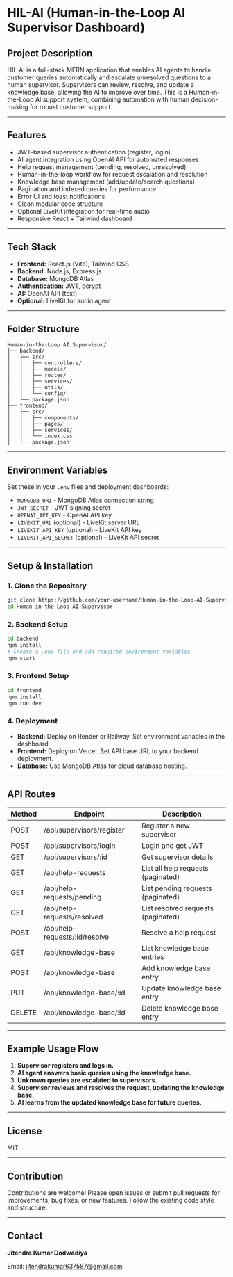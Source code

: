 # HIL-AI (Human-in-the-Loop AI Supervisor Dashboard)

## Project Description
HIL-AI is a full-stack MERN application that enables AI agents to handle customer queries automatically and escalate unresolved questions to a human supervisor. Supervisors can review, resolve, and update a knowledge base, allowing the AI to improve over time. This is a Human-in-the-Loop AI support system, combining automation with human decision-making for robust customer support.

---

## Features
- JWT-based supervisor authentication (register, login)
- AI agent integration using OpenAI API for automated responses
- Help request management (pending, resolved, unresolved)
- Human-in-the-loop workflow for request escalation and resolution
- Knowledge base management (add/update/search questions)
- Pagination and indexed queries for performance
- Error UI and toast notifications
- Clean modular code structure
- Optional LiveKit integration for real-time audio
- Responsive React + Tailwind dashboard

---

## Tech Stack
- **Frontend:** React.js (Vite), Tailwind CSS
- **Backend:** Node.js, Express.js
- **Database:** MongoDB Atlas
- **Authentication:** JWT, bcrypt
- **AI:** OpenAI API (text)
- **Optional:** LiveKit for audio agent

---

## Folder Structure
```
Human-in-the-Loop AI Supervisor/
├── backend/
│   ├── src/
│   │   ├── controllers/
│   │   ├── models/
│   │   ├── routes/
│   │   ├── services/
│   │   ├── utils/
│   │   └── config/
│   └── package.json
├── frontend/
│   ├── src/
│   │   ├── components/
│   │   ├── pages/
│   │   ├── services/
│   │   └── index.css
│   └── package.json
```

---

## Environment Variables
Set these in your `.env` files and deployment dashboards:
- `MONGODB_URI` - MongoDB Atlas connection string
- `JWT_SECRET` - JWT signing secret
- `OPENAI_API_KEY` - OpenAI API key
- `LIVEKIT_URL` (optional) - LiveKit server URL
- `LIVEKIT_API_KEY` (optional) - LiveKit API key
- `LIVEKIT_API_SECRET` (optional) - LiveKit API secret

---

## Setup & Installation

### 1. Clone the Repository
```sh
git clone https://github.com/your-username/Human-in-the-Loop-AI-Supervisor.git
cd Human-in-the-Loop-AI-Supervisor
```

### 2. Backend Setup
```sh
cd backend
npm install
# Create a .env file and add required environment variables
npm start
```

### 3. Frontend Setup
```sh
cd frontend
npm install
npm run dev
```

### 4. Deployment
- **Backend:** Deploy on Render or Railway. Set environment variables in the dashboard.
- **Frontend:** Deploy on Vercel. Set API base URL to your backend deployment.
- **Database:** Use MongoDB Atlas for cloud database hosting.

---

## API Routes
| Method | Endpoint                        | Description                       |
|--------|----------------------------------|-----------------------------------|
| POST   | /api/supervisors/register        | Register a new supervisor         |
| POST   | /api/supervisors/login           | Login and get JWT                 |
| GET    | /api/supervisors/:id             | Get supervisor details            |
| GET    | /api/help-requests               | List all help requests (paginated)|
| GET    | /api/help-requests/pending       | List pending requests (paginated) |
| GET    | /api/help-requests/resolved      | List resolved requests (paginated)|
| POST   | /api/help-requests/:id/resolve   | Resolve a help request            |
| GET    | /api/knowledge-base              | List knowledge base entries       |
| POST   | /api/knowledge-base              | Add knowledge base entry          |
| PUT    | /api/knowledge-base/:id          | Update knowledge base entry       |
| DELETE | /api/knowledge-base/:id          | Delete knowledge base entry       |

---

## Example Usage Flow
1. **Supervisor registers and logs in.**
2. **AI agent answers basic queries using the knowledge base.**
3. **Unknown queries are escalated to supervisors.**
4. **Supervisor reviews and resolves the request, updating the knowledge base.**
5. **AI learns from the updated knowledge base for future queries.**

---

## License
MIT

---

## Contribution
Contributions are welcome! Please open issues or submit pull requests for improvements, bug fixes, or new features. Follow the existing code style and structure.

---

## Contact
**Jitendra Kumar Dodwadiya**

Email: 
jitendrakumar637587@gmail.com

